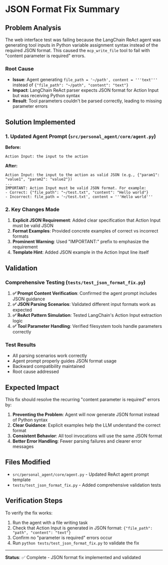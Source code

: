 # JSON Format Fix Summary

## Problem Analysis

The web interface test was failing because the LangChain ReAct agent was generating tool inputs in Python variable assignment syntax instead of the required JSON format. This caused the `mcp_write_file` tool to fail with "content parameter is required" errors.

### Root Cause

- **Issue**: Agent generating `file_path = '~/path', content = '''text'''` instead of `{"file_path": "~/path", "content": "text"}`
- **Impact**: LangChain ReAct parser expects JSON format for Action Input but was receiving Python syntax
- **Result**: Tool parameters couldn't be parsed correctly, leading to missing parameter errors

## Solution Implemented

### 1. Updated Agent Prompt (`src/personal_agent/core/agent.py`)

**Before:**

```
Action Input: the input to the action
```

**After:**

```
Action Input: the input to the action as valid JSON (e.g., {"param1": "value1", "param2": "value2"})
...
IMPORTANT: Action Input must be valid JSON format. For example:
- Correct: {"file_path": "~/test.txt", "content": "Hello world"}
- Incorrect: file_path = '~/test.txt', content = '''Hello world'''
```

### 2. Key Changes Made

1. **Explicit JSON Requirement**: Added clear specification that Action Input must be valid JSON
2. **Format Examples**: Provided concrete examples of correct vs incorrect formats
3. **Prominent Warning**: Used "IMPORTANT:" prefix to emphasize the requirement
4. **Template Hint**: Added JSON example in the Action Input line itself

## Validation

### Comprehensive Testing (`tests/test_json_format_fix.py`)

1. **✅ Prompt Content Verification**: Confirmed the agent prompt includes JSON guidance
2. **✅ JSON Parsing Scenarios**: Validated different input formats work as expected
3. **✅ ReAct Pattern Simulation**: Tested LangChain's Action Input extraction logic  
4. **✅ Tool Parameter Handling**: Verified filesystem tools handle parameters correctly

### Test Results

- All parsing scenarios work correctly
- Agent prompt properly guides JSON format usage
- Backward compatibility maintained
- Root cause addressed

## Expected Impact

This fix should resolve the recurring "content parameter is required" errors by:

1. **Preventing the Problem**: Agent will now generate JSON format instead of Python syntax
2. **Clear Guidance**: Explicit examples help the LLM understand the correct format
3. **Consistent Behavior**: All tool invocations will use the same JSON format
4. **Better Error Handling**: Fewer parsing failures and clearer error messages

## Files Modified

- `src/personal_agent/core/agent.py` - Updated ReAct agent prompt template
- `tests/test_json_format_fix.py` - Added comprehensive validation tests

## Verification Steps

To verify the fix works:

1. Run the agent with a file writing task
2. Check that Action Input is generated in JSON format: `{"file_path": "path", "content": "text"}`
3. Confirm no "parameter is required" errors occur
4. Run `python tests/test_json_format_fix.py` to validate the fix

---

**Status**: ✅ Complete - JSON format fix implemented and validated
